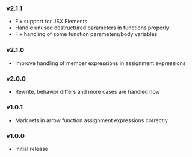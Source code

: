 ### v2.1.1

- Fix support for JSX Elements
- Handle unused destructured parameters in functions properly
- Fix handling of some function parameters/body variables

### v2.1.0

- Improve handling of member expressions in assignment expressions

### v2.0.0

- Rewrite, behavior differs and more cases are handled now

### v1.0.1

- Mark refs in arrow function assignment expressions correctly

### v1.0.0

- Initial release
